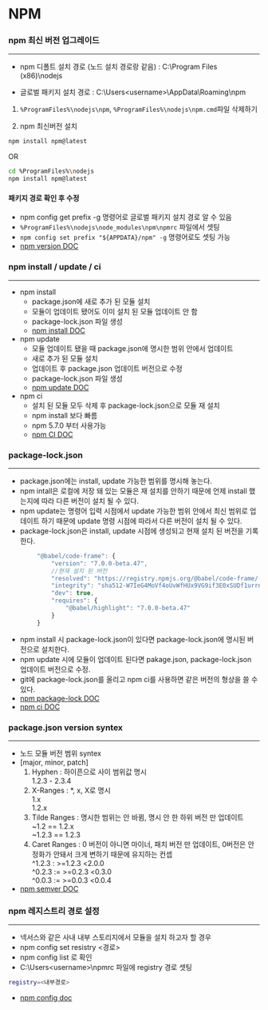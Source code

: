 # NPM

### npm 최신 버전 업그레이드
---

- npm 디폴트 설치 경로 (노드 설치 경로랑 같음) : C:\Program Files (x86)\nodejs

- 글로벌 패키지 설치 경로 : C:\Users\<username>\AppData\Roaming\npm

1. `%ProgramFiles%\nodejs\npm`, `%ProgramFiles%\nodejs\npm.cmd`파일 삭제하기

2. npm 최신버전 설치

``` bash
npm install npm@latest
```

OR

``` bash
cd %ProgramFiles%\nodejs
npm install npm@latest
```

#### 패키지 경로 확인 후 수정

- npm config get prefix -g 명령어로 글로벌 패키지 설치 경로 알 수 있음
- `%ProgramFiles%\nodejs\node_modules\npm\npmrc` 파일에서 셋팅
- `npm config set prefix "${APPDATA}/npm" -g` 명령어로도 셋팅 가능  
- [npm version DOC](https://docs.npmjs.com/try-the-latest-stable-version-of-npm)

### npm install / update / ci

---

- npm install
    - package.json에 새로 추가 된 모듈 설치
    - 모듈이 업데이트 됐어도 이미 설치 된 모듈 업데이트 안 함
    - package-lock.json 파일 생성
    - [npm install DOC](https://docs.npmjs.com/cli/install)
- npm update
    - 모듈 업데이트 됐을 때 package.json에 명시한 범위 안에서 업데이트
    - 새로 추가 된 모듈 설치
    - 업데이트 후 package.json 업데이트 버전으로 수정
    - package-lock.json 파일 생성
    - [npm update DOC](https://docs.npmjs.com/cli/update.html)
- npm ci
  - 설치 된 모듈 모두 삭제 후 package-lock.json으로 모듈 재 설치
  - npm install 보다 빠름
  - npm 5.7.0 부터 사용가능
  - [npm CI DOC](https://blog.npmjs.org/post/171556855892/introducing-npm-ci-for-faster-more-reliable)

### package-lock.json

---

- package.json에는 install, update 가능한 범위를 명시해 놓는다.
- npm intall은 로컬에 저장 돼 있는 모듈은 재 설치를 안하기 때문에 언제 install 했는지에 따라 다른 버전이 설치 될 수 있다.
- npm update는 명령어 입력 시점에서 update 가능한 범위 안에서 최신 범위로 업데이트 하기 때문에 update 명령 시점에 따라서 다른 버전이 설치 될 수 있다.
- package-lock.json은 install, update 시점에 생성되고 현재 설치 된 버전을 기록한다.

```js
        "@babel/code-frame": {
            "version": "7.0.0-beta.47",
            //현재 설치 된 버전
            "resolved": "https://registry.npmjs.org/@babel/code-frame/-/code-frame-7.0.0-beta.47.tgz",
            "integrity": "sha512-W7IeG4MoVf4oUvWfHUx9VG9if3E0xSUDf1urrnNYtC2ow1dz2ptvQ6YsJfyVXDuPTFXz66jkHhzMW7a5Eld7TA==",
            "dev": true,
            "requires": {
                "@babel/highlight": "7.0.0-beta.47"
            }
        }
```

- npm install 시 package-lock.json이 있다면 package-lock.json에 명시된 버전으로 설치한다.
- npm update 시에 모듈이 업데이트 된다면 pakage.json, package-lock.json 업데이트 버전으로 수정.
- git에 package-lock.json를 올리고 npm ci를 사용하면 같은 버전의 형상을 쓸 수 있다.
- [npm package-lock DOC](https://docs.npmjs.com/files/package-locks)
- [npm ci DOC](https://docs.npmjs.com/cli/ci.html)

### package.json version syntex

---

- 노드 모듈 버전 범위 syntex
- [major, minor, patch]
  1. Hyphen : 하이픈으로 사이 범위값 명시  
    1.2.3 - 2.3.4
  2. X-Ranges : *, x, X로 명시  
    1.x  
    1.2.x
  3. Tilde Ranges : 명시한 범위는 안 바뀜, 명시 안 한 하위 버전 만 업데이트  
    ~1.2 == 1.2.x  
    ~1.2.3 == 1.2.3
  4. Caret Ranges : 0 버전이 아니면 마이너, 패치 버전 만 업데이트, 0버전은 안정화가 안돼서 크게 변하기 때문에 유지하는 컨셉  
    ^1.2.3 : >=1.2.3 <2.0.0  
    ^0.2.3 := >=0.2.3 <0.3.0  
    ^0.0.3 := >=0.0.3 <0.0.4
- [npm semver DOC](https://docs.npmjs.com/misc/semver)

### npm 레지스트리 경로 설정

---

- 넥서스와 같은 사내 내부 스토리지에서 모듈을 설치 하고자 할 경우
- npm config set resistry <경로>
- npm config list 로 확인
- C:\Users\<username>\npmrc 파일에 registry 경로 셋팅
``` bash
registry=<내부경로>
```
- [npm config doc](https://docs.npmjs.com/cli/config)